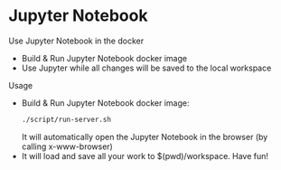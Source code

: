 # Jupyter Notebook

Use Jupyter Notebook in the docker

  - Build & Run Jupyter Notebook docker image
  - Use Jupyter while all changes will be saved to the local workspace

Usage

  - Build & Run Jupyter Notebook docker image:
    ```sh
    ./script/run-server.sh
    ```
    It will automatically open the Jupyter Notebook in the browser (by calling x-www-browser)
  - It will load and save all your work to $(pwd)/workspace. Have fun!
